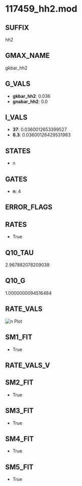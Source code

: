 # 117459_hh2.mod

## SUFFIX

hh2

## GMAX_NAME

gkbar_hh2

## G_VALS

- **gkbar_hh2**: 0.036
- **gnabar_hh2**: 0.0

## I_VALS

- **37**: 0.0360012653399527
- **6.3**: 0.03600126429531983

## STATES

- n

## GATES

- **n**: 4

## ERROR_FLAGS


## RATES

- True

## Q10_TAU

2.967882078209038

## Q10_G

1.0000000094516484

## RATE_VALS

![n Plot](/Users/pbozelos/Dropbox/icg-Chai-Panos/supermodels/output_markdown_files/K/117459_hh2.mod/images/n.png)

## SM1_FIT

- True

## RATE_VALS_V

## SM2_FIT

- True

## SM3_FIT

- True

## SM4_FIT

- True

## SM5_FIT

- True

